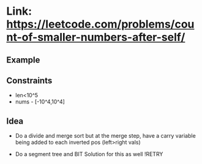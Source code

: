 # Link: https://leetcode.com/problems/count-of-smaller-numbers-after-self/

## Example

## Constraints

- len<10^5
- nums - [-10^4,10^4]

## Idea

- Do a divide and merge sort but at the merge step, have a carry variable being added to each inverted pos (left>right vals)

- Do a segment tree and BIT Solution for this as well !RETRY
